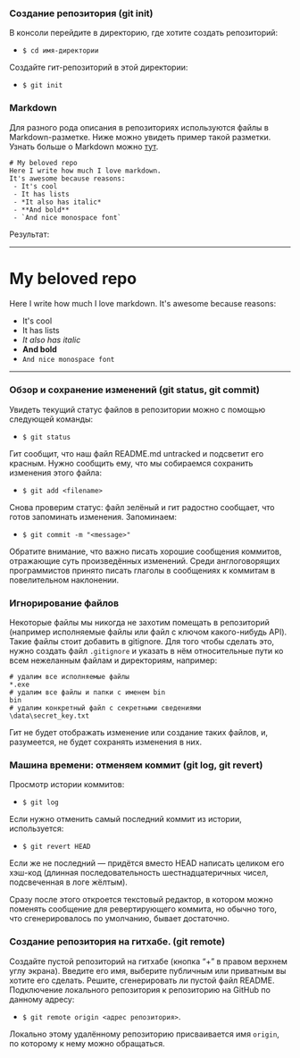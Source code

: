 ### Создание репозитория (git init)

В консоли перейдите в директорию, где хотите создать репозиторий:

- `$ cd имя-директории`

Создайте гит-репозиторий в этой директории:

- `$ git init`

### Markdown

Для разного рода описания в репозиториях используются файлы в Markdown-разметке.
Ниже можно увидеть пример такой разметки. Узнать больше о Markdown можно [тут](https://www.markdownguide.org).

```
# My beloved repo
Here I write how much I love markdown.
It's awesome because reasons:
 - It's cool
 - It has lists
 - *It also has italic*
 - **And bold**
 - `And nice monospace font`
```

Результат:

--- 
# My beloved repo
Here I write how much I love markdown.
It's awesome because reasons:
 - It's cool
 - It has lists
 - *It also has italic*
 - **And bold**
 - `And nice monospace font`
---

### Обзор и сохранение изменений (git status, git commit)

Увидеть текущий статус файлов в репозитории можно с помощью следующей команды:

- `$ git status`

Гит сообщит, что наш файл README.md untracked и подсветит его красным. Нужно сообщить ему, что мы собираемся сохранить изменения этого файла:

- `$ git add <filename>`

Снова проверим статус: файл зелёный и гит радостно сообщает, что готов запоминать изменения. Запоминаем:

- `$ git commit -m "<message>"`

Обратите внимание, что важно писать хорошие сообщения коммитов, отражающие суть произведённых изменений. Среди англоговорящих программистов принято писать глаголы в сообщениях к коммитам в повелительном наклонении. 

### Игнорирование файлов

Некоторые файлы мы никогда не захотим помещать в репозиторий (например исполняемые файлы или файл с ключом какого-нибудь API). Такие файлы стоит добавить в gitignore.
Для того чтобы сделать это, нужно создать файл `.gitignore` и указать в нём относительные пути ко всем нежеланным файлам и директориям, например:

```
# удалим все исполняемые файлы
*.exe
# удалим все файлы и папки с именем bin
bin
# удалим конкретный файл с секретными сведениями
\data\secret_key.txt
```

Гит не будет отображать изменение или создание таких файлов, и, разумеется, не будет сохранять изменения в них.

### Машина времени: отменяем коммит (git log, git revert)

Просмотр истории коммитов:

- `$ git log`

Если нужно отменить самый последний коммит из истории, используется:

- `$ git revert HEAD`

Если же не последний — придётся вместо HEAD написать целиком его хэш-код (длинная последовательность шестнадцатеричных чисел, подсвеченная в логе жёлтым).

Сразу после этого откроется текстовый редактор, в котором можно поменять сообщение для ревертирующего коммита, но обычно того, что сгенерировалось по умолчанию, бывает достаточно.

### Создание репозитория на гитхабе. (git remote)

Создайте пустой репозиторий на гитхабе (кнопка “+” в правом верхнем углу экрана). Введите его имя, выберите публичным или приватным вы хотите его сделать. Решите, сгенерировать ли пустой файл README.
Подключение локального репозитория к репозиторию на GitHub по данному адресу:

- `$ git remote origin <адрес репозитория>`.

Локально этому удалённому репозиторию присваивается имя `origin`, по которому к нему можно обращаться.
